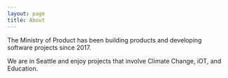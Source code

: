 ```yaml
---
layout: page
title: About
---
```


The Ministry of Product has been building products and developing software projects since 2017.

We are in Seattle and enjoy projects that involve Climate Change, iOT, and Education.
